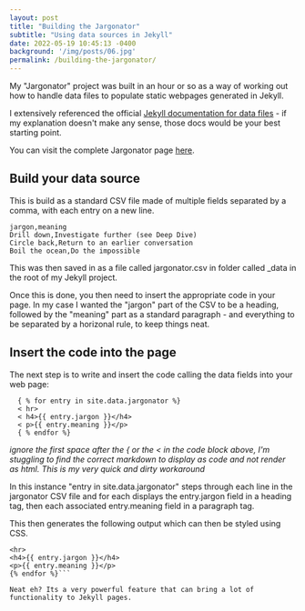 ```yaml
---
layout: post
title: "Building the Jargonator"
subtitle: "Using data sources in Jekyll"
date: 2022-05-19 10:45:13 -0400
background: '/img/posts/06.jpg'
permalink: /building-the-jargonator/
---
```


My "Jargonator" project was built in an hour or so as a way of working out how to handle data files to populate static webpages generated in Jekyll.

I extensively referenced the official [Jekyll documentation for data files](https://jekyllrb.com/docs/datafiles/) - if my explanation doesn't make any sense, those docs would be your best starting point. 

You can visit the complete Jargonator page [here](/corporate-jargon/).

## Build your data source

This is build as a standard CSV file made of multiple fields separated by a comma, with each entry on a new line.

```
jargon,meaning
Drill down,Investigate further (see Deep Dive)
Circle back,Return to an earlier conversation
Boil the ocean,Do the impossible
```

This was then saved in as a file called jargonator.csv in folder called _data in the root of my Jekyll project.

Once this is done, you then need to insert the appropriate code in your page. In my case I wanted the "jargon" part of the CSV to be a heading, followed by the "meaning" part as a standard paragraph - and everything to be separated by a horizonal rule, to keep things neat.

## Insert the code into the page

The next step is to write and insert the code calling the data fields into your web page:

```text
  { % for entry in site.data.jargonator %}
  < hr>
  < h4>{{ entry.jargon }}</h4>
  < p>{{ entry.meaning }}</p>
  { % endfor %}
```
*ignore the first space after the { or the < in the code block above, I'm stuggling to find the correct markdown to display as code and not render as html. This is my very quick and dirty workaround*

In this instance "entry in site.data.jargonator" steps through each line in the jargonator CSV file and for each displays the entry.jargon field in a heading tag, then each associated entry.meaning field in a paragraph tag.

This then generates the following output which can then be styled using CSS.

```{% for entry in site.data.examples.jargonator_example %}
<hr>
<h4>{{ entry.jargon }}</h4>
<p>{{ entry.meaning }}</p>
{% endfor %}```

Neat eh? Its a very powerful feature that can bring a lot of functionality to Jekyll pages. 